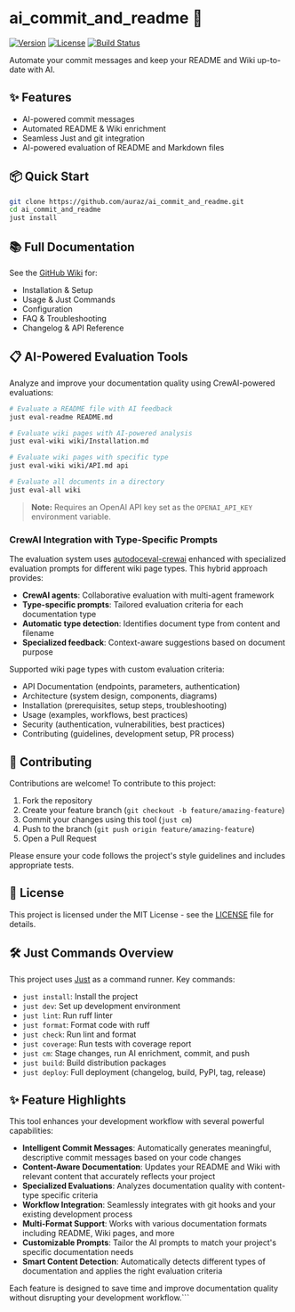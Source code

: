 # ai_commit_and_readme 🚀

[![Version](https://img.shields.io/badge/version-0.1.0-blue.svg)](https://github.com/auraz/ai_commit_and_readme)
[![License](https://img.shields.io/badge/License-MIT-green.svg)](https://opensource.org/licenses/MIT)
[![Build Status](https://img.shields.io/badge/build-passing-brightgreen.svg)](https://github.com/auraz/ai_commit_and_readme)

Automate your commit messages and keep your README and Wiki up-to-date with AI.

## ✨ Features

- AI-powered commit messages
- Automated README & Wiki enrichment
- Seamless Just and git integration
- AI-powered evaluation of README and Markdown files

## 📦 Quick Start

```sh
git clone https://github.com/auraz/ai_commit_and_readme.git
cd ai_commit_and_readme
just install
```

## 📚 Full Documentation

See the [GitHub Wiki](https://github.com/auraz/ai_commit_and_readme/wiki) for:
- Installation & Setup
- Usage & Just Commands
- Configuration
- FAQ & Troubleshooting
- Changelog & API Reference

## 📋 AI-Powered Evaluation Tools

Analyze and improve your documentation quality using CrewAI-powered evaluations:

```sh
# Evaluate a README file with AI feedback
just eval-readme README.md

# Evaluate wiki pages with AI-powered analysis
just eval-wiki wiki/Installation.md

# Evaluate wiki pages with specific type
just eval-wiki wiki/API.md api

# Evaluate all documents in a directory
just eval-all wiki
```

> **Note:** Requires an OpenAI API key set as the `OPENAI_API_KEY` environment variable.

### CrewAI Integration with Type-Specific Prompts

The evaluation system uses [autodoceval-crewai](https://github.com/auraz/autodoceval-crewai) enhanced with specialized evaluation prompts for different wiki page types. This hybrid approach provides:

- **CrewAI agents**: Collaborative evaluation with multi-agent framework
- **Type-specific prompts**: Tailored evaluation criteria for each documentation type
- **Automatic type detection**: Identifies document type from content and filename
- **Specialized feedback**: Context-aware suggestions based on document purpose

Supported wiki page types with custom evaluation criteria:
- API Documentation (endpoints, parameters, authentication)
- Architecture (system design, components, diagrams)
- Installation (prerequisites, setup steps, troubleshooting)
- Usage (examples, workflows, best practices)
- Security (authentication, vulnerabilities, best practices)
- Contributing (guidelines, development setup, PR process)

## 📝 Contributing

Contributions are welcome! To contribute to this project:

1. Fork the repository
2. Create your feature branch (`git checkout -b feature/amazing-feature`)
3. Commit your changes using this tool (`just cm`)
4. Push to the branch (`git push origin feature/amazing-feature`)
5. Open a Pull Request

Please ensure your code follows the project's style guidelines and includes appropriate tests.

## 📄 License

This project is licensed under the MIT License - see the [LICENSE](LICENSE) file for details.
## 🛠️ Just Commands Overview

This project uses [Just](https://just.systems/) as a command runner. Key commands:

- `just install`: Install the project  
- `just dev`: Set up development environment
- `just lint`: Run ruff linter
- `just format`: Format code with ruff
- `just check`: Run lint and format
- `just coverage`: Run tests with coverage report
- `just cm`: Stage changes, run AI enrichment, commit, and push
- `just build`: Build distribution packages
- `just deploy`: Full deployment (changelog, build, PyPI, tag, release)

## ✨ Feature Highlights

This tool enhances your development workflow with several powerful capabilities:

- **Intelligent Commit Messages**: Automatically generates meaningful, descriptive commit messages based on your code changes
- **Content-Aware Documentation**: Updates your README and Wiki with relevant content that accurately reflects your project
- **Specialized Evaluations**: Analyzes documentation quality with content-type specific criteria
- **Workflow Integration**: Seamlessly integrates with git hooks and your existing development process
- **Multi-Format Support**: Works with various documentation formats including README, Wiki pages, and more
- **Customizable Prompts**: Tailor the AI prompts to match your project's specific documentation needs
- **Smart Content Detection**: Automatically detects different types of documentation and applies the right evaluation criteria

Each feature is designed to save time and improve documentation quality without disrupting your development workflow.```
